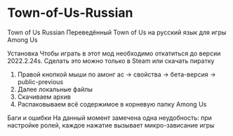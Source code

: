 # Town-of-Us-Russian
Town of Us Russian
Переведённый Town of Us на русский язык для игры Among Us

Установка
Чтобы играть в этот мод необходимо откатиться до версии 2022.2.24s. Сделать это можно только в Steam или скачать пиратку
  1) Правой кнопкой мыши по амонг ас -> свойства -> бета-версия -> public-previous
  2) Далее локальные файлы
  3) Скачиваем архив
  4) Распаковываем всё содержимое в корневую папку Among Us

Баги и ошибки
На данный момент замечена одна неудобность: при настройке ролей, каждое нажатие вызывает микро-зависание игры
